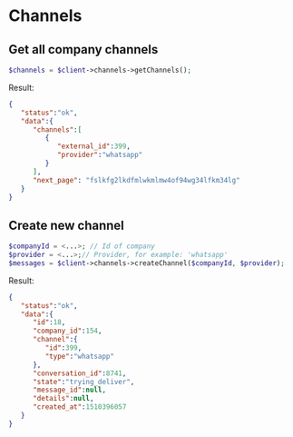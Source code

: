 # Channels

## Get all company channels

```php
$channels = $client->channels->getChannels();
```

Result:

```json
{
   "status":"ok",
   "data":{
      "channels":[
         {
            "external_id":399,
            "provider":"whatsapp"
         }
      ],
      "next_page": "fslkfg2lkdfmlwkmlmw4of94wg34lfkm34lg"
   }
}
```

## Create new channel

```php
$companyId = <...>; // Id of company
$provider = <...>;// Provider, for example: 'whatsapp'
$messages = $client->channels->createChannel($companyId, $provider);
```

Result:

```json
{
   "status":"ok",
   "data":{
      "id":18,
      "company_id":154,
      "channel":{
         "id":399,
         "type":"whatsapp"
      },
      "conversation_id":8741,
      "state":"trying_deliver",
      "message_id":null,
      "details":null,
      "created_at":1510396057
   }
}
```
